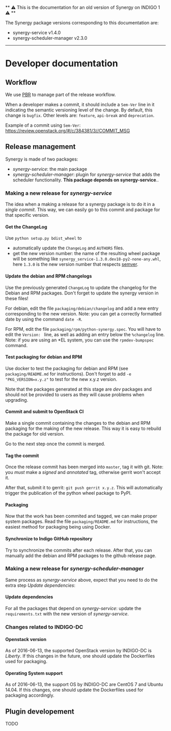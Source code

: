 ** ⚠ This is the documentation for an old version of Synergy on INDIGO 1 ⚠ **

The Synergy package versions corresponding to this documentation are:
- synergy-service v1.4.0
- synergy-scheduler-manager v2.3.0
- - - 
# Developer documentation

## Workflow
We use [PBR](http://docs.openstack.org/developer/pbr/) to manage part of the release workflow.

When a developer makes a commit, it should include a `Sem-Ver` line in it indicating the semantic versioning level of the change. By default, this change is `bugfix`. Other levels are: `feature`, `api-break` and `deprecation`.

Example of a commit using `Sem-Ver`: https://review.openstack.org/#/c/384381/3//COMMIT_MSG

## Release management
Synergy is made of two packages:

- *synergy-service*: the main package
- *synergy-scheduler-manager*: plugin for *synergy-service* that adds the scheduler functionality. **This package depends on synergy-service**..

### Making a new release for *synergy-service*
The idea when a making a release for a synergy package is to do it in a *single commit*. This way, we can easily go to this commit and package for that specific version.

#### Get the ChangeLog
Use `python setup.py bdist_wheel` to
- automatically update the `ChangeLog` and `AUTHORS` files.
- get the new version number: the name of the resulting wheel package will be something like `synergy_service-1.3.0.dev18-py2-none-any.whl`, here `1.3.0` is the new version number that respects [semver](http://semver.org).

#### Update the debian and RPM changelogs
Use the previously generated `ChangeLog` to update the changelog for the Debian and RPM packages. Don't forget to update the synergy version in these files!

For debian, edit the file `packaging/debian/changelog` and add a new entry corresponding to the new version.
Note: you can get a correctly formatted date by using the command `date -R`.

For RPM, edit the file `packaging/rpm/python-synergy.spec`.
You will have to edit the `Version: ` line, as well as adding an entry below the `%changelog` line.
Note: if you are using an \*EL system, you can use the `rpmdev-bumpspec` command.

#### Test packaging for debian and RPM
Use docker to test the packaging for debian and RPM (see `packaging/README.md` for instructions). Don't forget to add `-e "PKG_VERSION=x.y.z"` to test for the new x.y.z version.

Note that the packages generated at this stage are *dev* packages and should not be provided to users as they will cause problems when upgrading.

#### Commit and submit to OpenStack CI
Make a single commit containing the changes to the debian and RPM packaging for the making of the new release. This way it is easy to rebuild the package for old version.

Go to the next step once the commit is merged.

#### Tag the commit
Once the release commit has been merged into `master`, tag it with git.
Note: you *must* make a *signed* and *annotated* tag, otherwise gerrit won't accept it.

After that, submit it to gerrit: `git push gerrit x.y.z`. This will automatically trigger the publication of the python wheel package to PyPI.

#### Packaging
Now that the work has been commited and tagged, we can make proper system packages.
Read the file `packaging/README.md` for instructions, the easiest method for packaging being using Docker.

#### Synchronize to Indigo GitHub repository
Try to synchronize the commits after each release.
After that, you can manually add the debian and RPM packages to the github release page.

### Making a new release for *synergy-scheduler-manager*
Same process as *synergy-service* above, expect that you need to do the extra step *Update dependencies*:

#### Update dependencies
For all the packages that depend on *synergy-service*: update the `requirements.txt` with the new version of *synergy-service*.

### Changes related to INDIGO-DC
#### Openstack version
As of 2016-06-13, the supported OpenStack version by INDIGO-DC is *Liberty*.
If this changes in the future, one should update the Dockerfiles used for packaging.
#### Operating System support
As of 2016-06-13, the support OS by INDIGO-DC are CentOS 7 and Ubuntu 14.04.
If this changes, one should update the Dockerfiles used for packaging accordingly.

## Plugin developement
TODO
